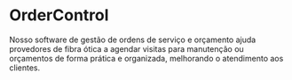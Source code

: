 # OrderControl

Nosso software de gestão de ordens de serviço e orçamento ajuda provedores de fibra ótica a agendar visitas para manutenção ou orçamentos de forma prática e organizada, melhorando o atendimento aos clientes.